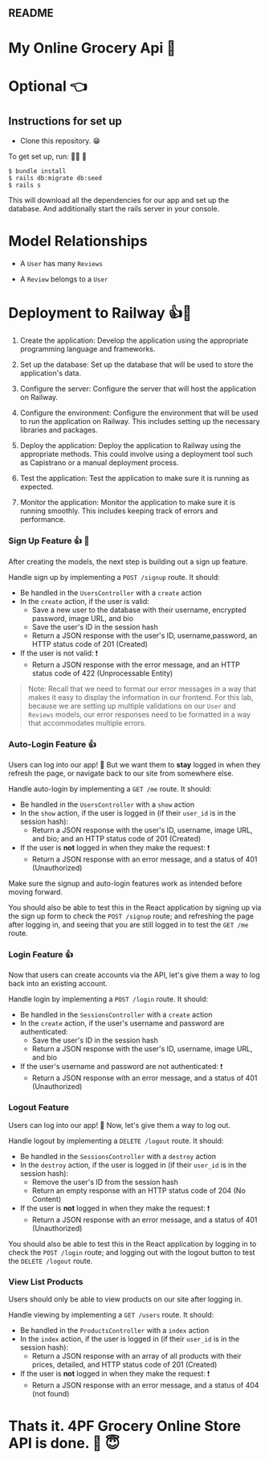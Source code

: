 ## README

# My Online Grocery Api  :star2:

# Optional :point_left:
## Instructions for set up 
  * Clone this repository. :grin:

  To get set up, run: :running_woman:	:running:	

```console
$ bundle install   
$ rails db:migrate db:seed
$ rails s
```
This will download all the dependencies for our app and set up the database.
And additionally start the rails server in your console.

# Model Relationships

 - A `User` has many `Reviews`

- A `Review` belongs to a `User`

# Deployment to Railway  :+1::bullettrain_front:

1. Create the application: Develop the application using the appropriate programming language and frameworks.

2. Set up the database: Set up the database that will be used to store the application's data.

3. Configure the server: Configure the server that will host the application on Railway.

4. Configure the environment: Configure the environment that will be used to run the application on Railway. This includes setting up the necessary libraries and packages.

5. Deploy the application: Deploy the application to Railway using the appropriate methods. This could involve using a deployment tool such as Capistrano or a manual deployment process.

6. Test the application: Test the application to make sure it is running as expected.

7. Monitor the application: Monitor the application to make sure it is running smoothly. This includes keeping track of errors and performance.

### Sign Up Feature   :+1: :page_facing_up:

After creating the models, the next step is building out a sign up feature.

Handle sign up by implementing a `POST /signup` route. It should:

- Be handled in the `UsersController` with a `create` action
- In the `create` action, if the user is valid:
  - Save a new user to the database with their username, encrypted password,
    image URL, and bio
  - Save the user's ID in the session hash
  - Return a JSON response with the user's ID, username,password, an HTTP status code of 201 (Created)
- If the user is not valid:  :exclamation:
  - Return a JSON response with the error message, and an HTTP status code of
    422 (Unprocessable Entity)

> Note: Recall that we need to format our error messages in a way that makes it
> easy to display the information in our frontend. For this lab, because we are
> setting up multiple validations on our `User` and `Reviews` models, our error
> responses need to be formatted in a way that accommodates multiple errors.

### Auto-Login Feature  :+1:

Users can log into our app! 🎉 But we want them to **stay** logged in when they
refresh the page, or navigate back to our site from somewhere else.

Handle auto-login by implementing a `GET /me` route. It should:

- Be handled in the `UsersController` with a `show` action
- In the `show` action, if the user is logged in (if their `user_id` is in the
  session hash):
  - Return a JSON response with the user's ID, username, image URL, and bio; and
    an HTTP status code of 201 (Created)
- If the user is **not** logged in when they make the request:  :exclamation:
  - Return a JSON response with an error message, and a status of 401
    (Unauthorized)

Make sure the signup and auto-login features work as intended before moving
forward.



You should also be able to test this in the React application by signing up via
the sign up form to check the `POST /signup` route; and refreshing the page
after logging in, and seeing that you are still logged in to test the `GET /me`
route.

### Login Feature  :+1:

Now that users can create accounts via the API, let's give them a way to log
back into an existing account.

Handle login by implementing a `POST /login` route. It should:

- Be handled in the `SessionsController` with a `create` action
- In the `create` action, if the user's username and password are authenticated:
  - Save the user's ID in the session hash
  - Return a JSON response with the user's ID, username, image URL, and bio
- If the user's username and password are not authenticated:  :exclamation:
  - Return a JSON response with an error message, and a status of 401
    (Unauthorized)


### Logout Feature

Users can log into our app! 🎉 Now, let's give them a way to log out.

Handle logout by implementing a `DELETE /logout` route. It should:

- Be handled in the `SessionsController` with a `destroy` action
- In the `destroy` action, if the user is logged in (if their `user_id` is in
  the session hash):
  - Remove the user's ID from the session hash
  - Return an empty response with an HTTP status code of 204 (No Content)
- If the user is **not** logged in when they make the request:  :exclamation:
  - Return a JSON response with an error message, and a status of 401
    (Unauthorized)


You should also be able to test this in the React application by logging in to
check the `POST /login` route; and logging out with the logout button to test
the `DELETE /logout` route.

### View List Products

Users should only be able to view products on our site after logging in.

Handle viewing by implementing a `GET /users` route. It should:

- Be handled in the `ProductsController` with a `index` action
- In the `index` action, if the user is logged in (if their `user_id` is in the
  session hash):
  - Return a JSON response with an array of all products with their prices,
    detailed, and HTTP status code of 201 (Created)
- If the user is **not** logged in when they make the request:  :exclamation:
  - Return a JSON response with an error message, and a status of 404
    (not found)



# Thats it. 4PF Grocery Online Store API is done. 	:blue_heart: :innocent:	
